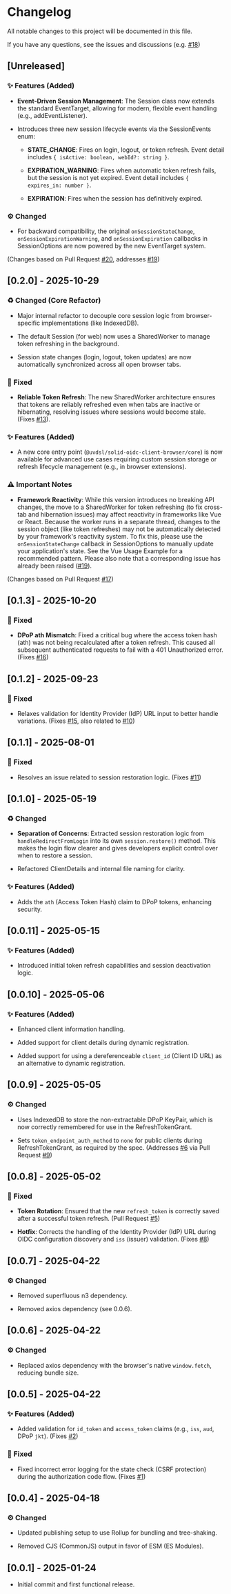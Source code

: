 # Changelog

All notable changes to this project will be documented in this file.

If you have any questions, see the issues and discussions (e.g. [#18](https://github.com/uvdsl/solid-oidc-client-browser/issues/18))

## [Unreleased]

### ✨ Features (Added)

- **Event-Driven Session Management**: The Session class now extends the standard EventTarget, allowing for modern, flexible event handling (e.g., addEventListener).

- Introduces three new session lifecycle events via the SessionEvents enum:

  - **STATE_CHANGE**: Fires on login, logout, or token refresh. Event detail includes `{ isActive: boolean, webId?: string }`.

  - **EXPIRATION_WARNING**: Fires when automatic token refresh fails, but the session is not yet expired. Event detail includes `{ expires_in: number }`.

  - **EXPIRATION**: Fires when the session has definitively expired.

### ⚙️ Changed

- For backward compatibility, the original `onSessionStateChange`, `onSessionExpirationWarning`, and `onSessionExpiration` callbacks in SessionOptions are now powered by the new EventTarget system.

(Changes based on Pull Request [#20](https://github.com/uvdsl/solid-oidc-client-browser/issues/20), addresses [#19](https://github.com/uvdsl/solid-oidc-client-browser/issues/19))

## [0.2.0] - 2025-10-29

### ♻️ Changed (Core Refactor)

- Major internal refactor to decouple core session logic from browser-specific implementations (like IndexedDB).

- The default Session (for web) now uses a SharedWorker to manage token refreshing in the background.

- Session state changes (login, logout, token updates) are now automatically synchronized across all open browser tabs.

### 🐛 Fixed

- **Reliable Token Refresh**: The new SharedWorker architecture ensures that tokens are reliably refreshed even when tabs are inactive or hibernating, resolving issues where sessions would become stale. (Fixes [#13](https://github.com/uvdsl/solid-oidc-client-browser/issues/13)).

### ✨ Features (Added)

- A new core entry point (`@uvdsl/solid-oidc-client-browser/core`) is now available for advanced use cases requiring custom session storage or refresh lifecycle management (e.g., in browser extensions).

### ⚠️ Important Notes

- **Framework Reactivity**: While this version introduces no breaking API changes, the move to a SharedWorker for token refreshing (to fix cross-tab and hibernation issues) may affect reactivity in frameworks like Vue or React. Because the worker runs in a separate thread, changes to the session object (like token refreshes) may not be automatically detected by your framework's reactivity system. To fix this, please use the `onSessionStateChange` callback in SessionOptions to manually update your application's state. See the Vue Usage Example for a recommended pattern. Please also note that a corresponding issue has already been raised ([#19](https://github.com/uvdsl/solid-oidc-client-browser/issues/19)).

(Changes based on Pull Request [#17](https://github.com/uvdsl/solid-oidc-client-browser/issues/17))

## [0.1.3] - 2025-10-20

### 🐛 Fixed

- **DPoP ath Mismatch**: Fixed a critical bug where the access token hash (ath) was not being recalculated after a token refresh. This caused all subsequent authenticated requests to fail with a 401 Unauthorized error. (Fixes [#16](https://github.com/uvdsl/solid-oidc-client-browser/issues/16))

## [0.1.2] - 2025-09-23

### 🐛 Fixed

- Relaxes validation for Identity Provider (IdP) URL input to better handle variations. (Fixes [#15](https://github.com/uvdsl/solid-oidc-client-browser/issues/15), also related to [#10](https://github.com/uvdsl/solid-oidc-client-browser/issues/10))

## [0.1.1] - 2025-08-01

### 🐛 Fixed

- Resolves an issue related to session restoration logic. (Fixes [#11](https://github.com/uvdsl/solid-oidc-client-browser/issues/11))

## [0.1.0] - 2025-05-19

### ♻️ Changed

- **Separation of Concerns**: Extracted session restoration logic from `handleRedirectFromLogin` into its own `session.restore()` method. This makes the login flow clearer and gives developers explicit control over when to restore a session.

- Refactored ClientDetails and internal file naming for clarity.

### ✨ Features (Added)

- Adds the `ath` (Access Token Hash) claim to DPoP tokens, enhancing security.

## [0.0.11] - 2025-05-15

### ✨ Features (Added)

- Introduced initial token refresh capabilities and session deactivation logic.

## [0.0.10] - 2025-05-06

### ✨ Features (Added)

- Enhanced client information handling.

- Added support for client details during dynamic registration.

- Added support for using a dereferenceable `client_id` (Client ID URL) as an alternative to dynamic registration.

## [0.0.9] - 2025-05-05

### ⚙️ Changed

- Uses IndexedDB to store the non-extractable DPoP KeyPair, which is now correctly remembered for use in the RefreshTokenGrant.

- Sets `token_endpoint_auth_method` to `none` for public clients during RefreshTokenGrant, as required by the spec. (Addresses [#6](https://github.com/uvdsl/solid-oidc-client-browser/issues/6) via Pull Request [#9](https://github.com/uvdsl/solid-oidc-client-browser/issues/9))

## [0.0.8] - 2025-05-02

### 🐛 Fixed

- **Token Rotation**: Ensured that the new `refresh_token` is correctly saved after a successful token refresh. (Pull Request [#5](https://github.com/uvdsl/solid-oidc-client-browser/issues/5))

- **Hotfix**: Corrects the handling of the Identity Provider (IdP) URL during OIDC configuration discovery and `iss` (issuer) validation. (Fixes [#8](https://github.com/uvdsl/solid-oidc-client-browser/issues/8))

## [0.0.7] - 2025-04-22

### ⚙️ Changed

- Removed superfluous n3 dependency.

- Removed axios dependency (see 0.0.6).

## [0.0.6] - 2025-04-22

### ⚙️ Changed

- Replaced axios dependency with the browser's native `window.fetch`, reducing bundle size.

## [0.0.5] - 2025-04-22

### ✨ Features (Added)

- Added validation for `id_token` and `access_token` claims (e.g., `iss`, `aud`, DPoP `jkt`). (Fixes [#2](https://github.com/uvdsl/solid-oidc-client-browser/issues/2))

### 🐛 Fixed

- Fixed incorrect error logging for the state check (CSRF protection) during the authorization code flow. (Fixes [#1](https://github.com/uvdsl/solid-oidc-client-browser/issues/1))

## [0.0.4] - 2025-04-18

### ⚙️ Changed

- Updated publishing setup to use Rollup for bundling and tree-shaking.

- Removed CJS (CommonJS) output in favor of ESM (ES Modules).

## [0.0.1] - 2025-01-24

- Initial commit and first functional release.